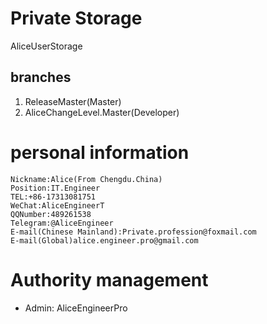 # Private Storage

AliceUserStorage

## branches

1. ReleaseMaster(Master)
2. AliceChangeLevel.Master(Developer)

# personal information

```text
Nickname:Alice(From Chengdu.China)
Position:IT.Engineer
TEL:+86-17313081751
WeChat:AliceEngineerT
QQNumber:489261538
Telegram:@AliceEngineer
E-mail(Chinese Mainland):Private.profession@foxmail.com
E-mail(Global)alice.engineer.pro@gmail.com
```

# Authority management

- Admin: AliceEngineerPro
